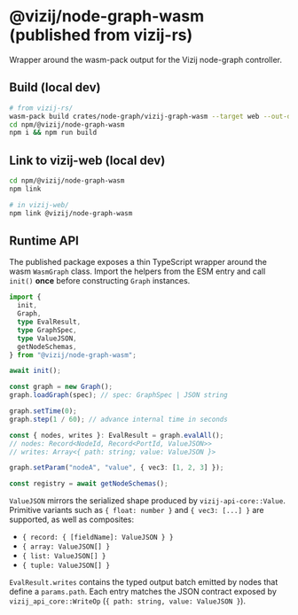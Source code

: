 # @vizij/node-graph-wasm (published from vizij-rs)

Wrapper around the wasm-pack output for the Vizij node-graph controller.

## Build (local dev)
```bash
# from vizij-rs/
wasm-pack build crates/node-graph/vizij-graph-wasm --target web --out-dir npm/@vizij/node-graph-wasm/pkg --release
cd npm/@vizij/node-graph-wasm
npm i && npm run build
```

## Link to vizij-web (local dev)
```bash
cd npm/@vizij/node-graph-wasm
npm link

# in vizij-web/
npm link @vizij/node-graph-wasm
```

## Runtime API

The published package exposes a thin TypeScript wrapper around the wasm `WasmGraph`
class. Import the helpers from the ESM entry and call `init()` **once** before
constructing `Graph` instances.

```ts
import {
  init,
  Graph,
  type EvalResult,
  type GraphSpec,
  type ValueJSON,
  getNodeSchemas,
} from "@vizij/node-graph-wasm";

await init();

const graph = new Graph();
graph.loadGraph(spec); // spec: GraphSpec | JSON string

graph.setTime(0);
graph.step(1 / 60); // advance internal time in seconds

const { nodes, writes }: EvalResult = graph.evalAll();
// nodes: Record<NodeId, Record<PortId, ValueJSON>>
// writes: Array<{ path: string; value: ValueJSON }>

graph.setParam("nodeA", "value", { vec3: [1, 2, 3] });

const registry = await getNodeSchemas();
```

`ValueJSON` mirrors the serialized shape produced by `vizij-api-core::Value`.
Primitive variants such as `{ float: number }` and `{ vec3: [...] }` are supported,
as well as composites:

- `{ record: { [fieldName]: ValueJSON } }`
- `{ array: ValueJSON[] }`
- `{ list: ValueJSON[] }`
- `{ tuple: ValueJSON[] }`

`EvalResult.writes` contains the typed output batch emitted by nodes that define a
`params.path`. Each entry matches the JSON contract exposed by
`vizij_api_core::WriteOp` (`{ path: string, value: ValueJSON }`).
